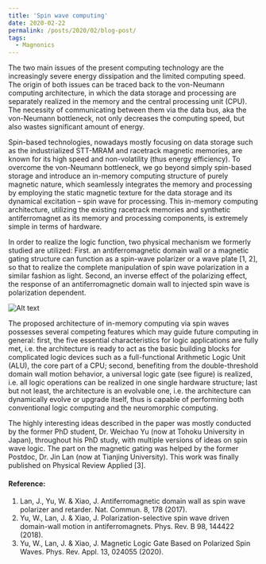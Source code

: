 ```yaml
---
title: 'Spin wave computing'
date: 2020-02-22
permalink: /posts/2020/02/blog-post/
tags:
  - Magnonics
---
```


The two main issues of the present computing technology are the increasingly severe energy dissipation and the limited computing speed. The origin of both issues can be traced back to the von-Neumann computing architecture, in which the data storage and processing are separately realized in the memory and the central processing unit (CPU). The necessity of communicating between them via the data bus, aka the von-Neumann bottleneck, not only decreases the computing speed, but also wastes significant amount of energy. 

Spin-based technologies, nowadays mostly focusing on data storage such as the industrialized STT-MRAM and racetrack magnetic memories, are known for its high speed and non-volatility (thus energy efficiency). To overcome the von-Neumann bottleneck, we go beyond simply spin-based storage and introduce an in-memory computing structure of purely magnetic nature, which seamlessly integrates the memory and processing by employing the static magnetic texture for the data storage and its dynamical excitation – spin wave for processing. This in-memory computing architecture, utilizing the existing racetrack memories and synthetic antiferromagnet as its memory and processing components, is extremely simple in terms of hardware. 

In order to realize the logic function, two physical mechanism we formerly studied are utilized: First. an antiferromagnetic domain wall or a magnetic gating structure can function as a spin-wave polarizer or a wave plate [1, 2], so that to realize the complete manipulation of spin wave polarization in a similar fashion as light. Second, an inverse effect of the polarizing effect, the response of an antiferromagnetic domain wall to injected spin wave is polarization dependent.

![Alt text](http://www.physics.fudan.edu.cn/tps/people/jxiao/_Media/figure-3_med.jpeg)

The proposed architecture of in-memory computing via spin waves possesses several competing features which may guide future computing in general: first, the five essential characteristics for logic applications are fully met, i.e. the architecture is ready to act as the basic building blocks for complicated logic devices such as a full-functional Arithmetic Logic Unit (ALU), the core part of a CPU; second, benefiting from the double-threshold domain wall motion behavior, a universal logic gate (see figure) is realized, i.e. all logic operations can be realized in one single hardware structure; last but not least, the architecture is an evolvable one, i.e. the architecture can dynamically evolve or upgrade itself, thus is capable of performing both conventional logic computing and the neuromorphic computing. 

The highly interesting ideas described in the paper was mostly conducted by the former PhD student, Dr. Weichao Yu (now at Tohoku University in Japan), throughout his PhD study, with multiple versions of ideas on spin wave logic. The part on the magnetic gating was helped by the former Postdoc, Dr. Jin Lan (now at Tianjing University). This work was finally published on Physical Review Applied [3]. 


#### Reference:

1. Lan, J., Yu, W. & Xiao, J. Antiferromagnetic domain wall as spin wave polarizer and retarder. Nat. Commun. 8, 178 (2017).
2. Yu, W., Lan, J. & Xiao, J. Polarization-selective spin wave driven domain-wall motion in antiferromagnets. Phys. Rev. B 98, 144422 (2018).
3. Yu, W., Lan, J. & Xiao, J. Magnetic Logic Gate Based on Polarized Spin Waves. Phys. Rev. Appl. 13, 024055 (2020).